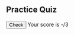 <link rel="stylesheet" href="{{ '/assets/css/quiz.css?v=' | append: site.github.build_revision | relative_url }}">

<h2>Practice Quiz</h2>
<ul class="quiz" id="quiz">

</ul>
<button class="view-results" onclick="returnScore()" id="check">Check</button>
<span id="myresults" class="my-results">Your score is -/3</span>

<script>
 function shuffle(array) {
  let currentIndex = array.length,  randomIndex;

  // While there remain elements to shuffle.
  while (currentIndex != 0) {

    // Pick a remaining element.
    randomIndex = Math.floor(Math.random() * currentIndex);
    currentIndex--;

    // And swap it with the current element.
    [array[currentIndex], array[randomIndex]] = [
      array[randomIndex], array[currentIndex]];
  }

  return array;
}
 
  
  
var currentUrl = window.location.href;
let url = new URL(currentUrl);                                                  
let urlParams = new URLSearchParams(url.search); 


const ID = parseInt(urlParams.get('id')); // will be inputted by user later
if (ID === null || isNaN(ID)) {
  window.location.pathname = "/search.html";
}

var answers = [];
var datas = [];

fetch("https://csa-backend.rohanj.dev/api/flashcard/getFlashcardSetMC",
  { 
    method: 'POST',  
    headers: {
      'Content-Type': 'application/json'
    },
    body: JSON.stringify({id: ID})
  }
).then(data => data.json())
.then(data => {
  var qNum = 0;
  Object.keys(data).forEach(q => {
    datas.push(data[q]);
    const container = document.createElement("li")
    const qElem = document.createElement("h4")
    qElem.innerHTML = "What definition matches this term: " + q;
    qElem.id = "q"+qNum;
    container.appendChild(qElem)

    const choices = document.createElement("ul")
    choices.classList = "choices"
  
    var randAnswers = shuffle(data[q].answers.map((e, i) => ({ans: e, ind: i})))
    var correctAnswer = -1;

    randAnswers.forEach((ans, index) => {
      const li = document.createElement("li")
      const label = document.createElement("label")
      const input = document.createElement("input")
      input.type = "radio"
      input.name = "question"+qNum;
      input.value = index.toString();
      const span = document.createElement("span")
      span.innerHTML = ans.ans;
      label.appendChild(input);
      label.appendChild(span);
      li.appendChild(label);
      choices.appendChild(li);
  
      if (ans.ind === 0) correctAnswer = index;
    })
    
    container.appendChild(choices)

    document.getElementById("quiz").appendChild(container)

    answers = [...answers, correctAnswer.toString()]
    qNum++
  })
})

function getCheckedValue(radioName) {
    var radios = document.getElementsByName(radioName);
    var ret = undefined;
    for (var y = 0; y < radios.length; y++) {
        // disable radio
        radios[y].disabled = true
        if (radios[y].checked) ret = radios[y].value;
    }
    return ret;
}
function getScore(email, password) {
    // disable submit button
    document.getElementById("check").disabled = true
    var score = 0;
    var statsInfo = {email, password, id: ID, statsList: []}
    for (var i = 0; i < answers.length; i++) {
       if (getCheckedValue("question" + i) === answers[i]) {
          score++;
          statsInfo.statsList.push({id: datas[i].id, correct: true}) 
       } else {
          document.getElementById("q"+i).style.color = 'red'
          statsInfo.statsList.push({id: datas[i].id, correct: false})
       }
    }
    return {score, statsInfo};
}
function returnScore() {
    var { score, statsInfo } = getScore("rohanj2006@gmail.com", "password")
    document.getElementById("myresults").innerHTML =
        "Your score is " + score + "/" + answers.length;
    console.log(statsInfo)
 
    // send stats
    fetch("https://csa-backend.rohanj.dev/api/stats/createStatsBatch", {
       method: 'POST',
       headers: {
         'Accept': 'application/json',
         'Content-Type': 'application/json'
       },
       body: JSON.stringify(statsInfo)
    });
}
</script>
